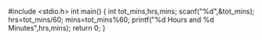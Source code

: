 
#include <stdio.h>
int main()
{
int tot_mins,hrs,mins;
scanf("%d",&tot_mins);
hrs=tot_mins/60;
mins=tot_mins%60;
printf("%d Hours and %d Minutes",hrs,mins);
	return 0;
}
